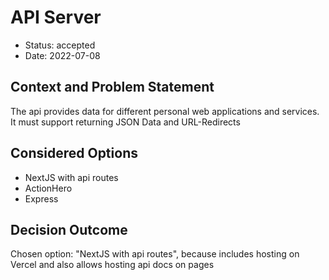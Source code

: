 # API Server

* Status: accepted
* Date: 2022-07-08

## Context and Problem Statement

The api provides data for different personal web applications and services. It must support returning JSON Data and URL-Redirects

## Considered Options

* NextJS with api routes
* ActionHero
* Express

## Decision Outcome

Chosen option: "NextJS with api routes", because includes hosting on Vercel and also allows hosting api docs on pages
